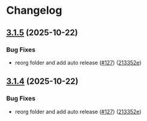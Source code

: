 # Changelog

## [3.1.5](https://github.com/dedsxc/xbot/compare/xbot-3.1.4...xbot-3.1.5) (2025-10-22)


### Bug Fixes

* reorg folder and add auto release ([#127](https://github.com/dedsxc/xbot/issues/127)) ([213352e](https://github.com/dedsxc/xbot/commit/213352e392e1d39e2223d8311fe421c47b26a445))

## [3.1.4](https://github.com/dedsxc/xbot/compare/xbot-3.1.3...xbot-3.1.4) (2025-10-22)


### Bug Fixes

* reorg folder and add auto release ([#127](https://github.com/dedsxc/xbot/issues/127)) ([213352e](https://github.com/dedsxc/xbot/commit/213352e392e1d39e2223d8311fe421c47b26a445))
